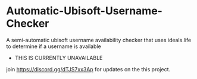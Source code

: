 # Automatic-Ubisoft-Username-Checker
A semi-automatic ubisoft username availability checker that uses ideals.life to determine if a username is available

* THIS IS CURRENTLY UNAVAILABLE

join https://discord.gg/dTJS7xx3Ap for updates on the this project.

